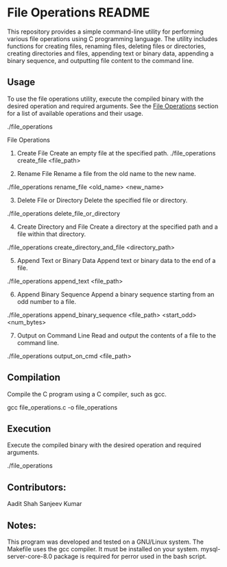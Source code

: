 # File Operations README

This repository provides a simple command-line utility for performing various file operations using C programming language. The utility includes functions for creating files, renaming files, deleting files or directories, creating directories and files, appending text or binary data, appending a binary sequence, and outputting file content to the command line.

## Usage

To use the file operations utility, execute the compiled binary with the desired operation and required arguments. See the [File Operations](#file-operations) section for a list of available operations and their usage.

./file_operations <operation> <arguments>

File Operations
1. Create File
Create an empty file at the specified path.
./file_operations create_file <file_path>

2. Rename File
Rename a file from the old name to the new name.

./file_operations rename_file <old_name> <new_name>

3. Delete File or Directory
Delete the specified file or directory.

./file_operations delete_file_or_directory <path>

4. Create Directory and File
Create a directory at the specified path and a file within that directory.

./file_operations create_directory_and_file <directory_path>

5. Append Text or Binary Data
Append text or binary data to the end of a file.

./file_operations append_text <file_path> <data>

6. Append Binary Sequence
Append a binary sequence starting from an odd number to a file.

./file_operations append_binary_sequence <file_path> <start_odd> <num_bytes>

7. Output on Command Line
Read and output the contents of a file to the command line.

./file_operations output_on_cmd <file_path>

## Compilation
Compile the C program using a C compiler, such as gcc.

gcc file_operations.c -o file_operations

## Execution
Execute the compiled binary with the desired operation and required arguments.

./file_operations <operation> <arguments>

## Contributors:
Aadit Shah
Sanjeev Kumar

## Notes:
This program was developed and tested on a GNU/Linux system.
The Makefile uses the gcc compiler. It must be installed on your system.
mysql-server-core-8.0 package is required for perror used in the bash script.